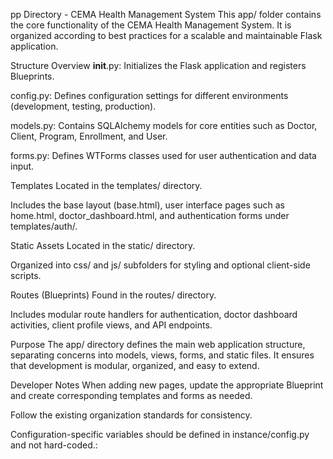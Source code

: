 pp Directory - CEMA Health Management System
This app/ folder contains the core functionality of the CEMA Health Management System.
It is organized according to best practices for a scalable and maintainable Flask application.

Structure Overview
__init__.py: Initializes the Flask application and registers Blueprints.

config.py: Defines configuration settings for different environments (development, testing, production).

models.py: Contains SQLAlchemy models for core entities such as Doctor, Client, Program, Enrollment, and User.

forms.py: Defines WTForms classes used for user authentication and data input.

Templates
Located in the templates/ directory.

Includes the base layout (base.html), user interface pages such as home.html, doctor_dashboard.html, and authentication forms under templates/auth/.

Static Assets
Located in the static/ directory.

Organized into css/ and js/ subfolders for styling and optional client-side scripts.

Routes (Blueprints)
Found in the routes/ directory.

Includes modular route handlers for authentication, doctor dashboard activities, client profile views, and API endpoints.

Purpose
The app/ directory defines the main web application structure, separating concerns into models, views, forms, and static files.
It ensures that development is modular, organized, and easy to extend.

Developer Notes
When adding new pages, update the appropriate Blueprint and create corresponding templates and forms as needed.

Follow the existing organization standards for consistency.

Configuration-specific variables should be defined in instance/config.py and not hard-coded.:

